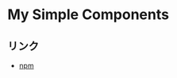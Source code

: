 # My Simple Components

## リンク

- [npm](https://www.npmjs.com/package/my-simple-components?activeTab=readme)
